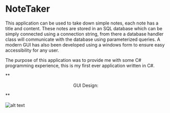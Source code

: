 # NoteTaker
This application can be used to take down simple notes, each note has a title and content. These notes are stored in an SQL database which can be simply connected using a connection string, from there a database handler class will communicate with the database using parameterized queries. A modern GUI has also been developed using a windows form to ensure easy accessibility for any user.


The purpose of this application was to provide me with some C# programming experience, this is my first ever application written in C#.

**<p align="center">
    GUI Design:
</p>**

![alt text](https://i.imgur.com/6xNAz07.png)
